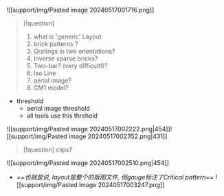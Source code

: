 ![[support/img/Pasted image 20240517001716.png]]

> [!question] 
> 1. what is 'generic' Layout
> 2. brick patterns ?
> 3. Gratings in two orientations?
> 4. Inverse sparse bricks?
> 5. Two-bar? (very difficult!)? 
> 6. Iso Line
> 7. aerial image?
> 8. CM1 model?

- threshold
	- aerial image threshold
	- all tools use this thrshold

![[support/img/Pasted image 20240517002222.png|454]]![[support/img/Pasted image 20240517002352.png|431]]
> [!question] clips?

![[support/img/Pasted image 20240517002510.png|454]]
- ==*也就是说, layout是整个的版图文件, 但gauge标注了Critical pattern*== 
![[support/img/Pasted image 20240517003247.png]]
